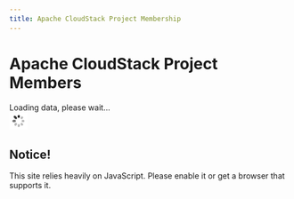 ```yaml
---
title: Apache CloudStack Project Membership
---
```


<div class="row">

<div class="col-lg-12">

<div class="page-header">

<h1 id="indicators">Apache CloudStack Project Members</h1>

</div>

</div>

</div>
   <div id="phonebook">

   <p>
      Loading data, please wait...<br/>
      <img src="images/loader.gif" alt=""/>
   </p>
   <p id="progress"></p>
   <noscript>
      <h2>Notice!</h2>
      <p>
         This site relies heavily on JavaScript.
         Please enable it or get a browser that supports it.
      </p>
   </noscript>
    
   </div>
   <script type='text/javascript' src="javascripts/phonebook.js" onload="preRender()"></script>
